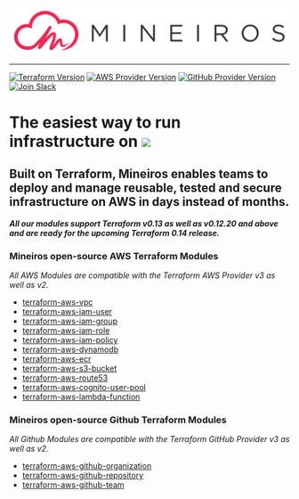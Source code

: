 [<img src="https://raw.githubusercontent.com/mineiros-io/brand/3bffd30e8bdbbde32c143e2650b2faa55f1df3ea/mineiros-primary-logo.svg" width="800"/>][github]

---

[![Terraform Version][badge-terraform]][releases-terraform]
[![AWS Provider Version][badge-tf-aws]][releases-aws-provider]
[![GitHub Provider Version][badge-tf-gh]][releases-github-provider]
[![Join Slack][badge-slack]][slack]

# The easiest way to run infrastructure on [<img src="https://upload.wikimedia.org/wikipedia/commons/9/93/Amazon_Web_Services_Logo.svg" width="50">](https://github.com/mineiros-io)
## Built on Terraform, Mineiros enables teams to deploy and manage reusable, tested and secure infrastructure on AWS in days instead of months.

***All our modules support Terraform v0.13 as well as v0.12.20 and above and are ready for the upcoming Terraform 0.14 release.***

### Mineiros open-source AWS Terraform Modules

*All AWS Modules are compatible with the Terraform AWS Provider v3 as well as v2.*

- [terraform-aws-vpc](https://github.com/mineiros-io/terraform-aws-vpc)
- [terraform-aws-iam-user](https://github.com/mineiros-io/terraform-aws-iam-user)
- [terraform-aws-iam-group](https://github.com/mineiros-io/terraform-aws-iam-group)
- [terraform-aws-iam-role](https://github.com/mineiros-io/terraform-aws-iam-role)
- [terraform-aws-iam-policy](https://github.com/mineiros-io/terraform-aws-policy)
- [terraform-aws-dynamodb](https://github.com/mineiros-io/terraform-aws-dynamodb)
- [terraform-aws-ecr](https://github.com/mineiros-io/terraform-aws-ecr)
- [terraform-aws-s3-bucket](https://github.com/mineiros-io/terraform-aws-s3-bucket)
- [terraform-aws-route53](https://github.com/mineiros-io/terraform-aws-route53)
- [terraform-aws-cognito-user-pool](https://github.com/mineiros-io/terraform-aws-cognito-user-pool)
- [terraform-aws-lambda-function](https://github.com/mineiros-io/terraform-aws-lambda-function)

### Mineiros open-source Github Terraform Modules

*All Github Modules are compatible with the Terraform GitHub Provider v3 as well as v2.*

- [terraform-aws-github-organization](https://github.com/mineiros-io/terraform-aws-github-organization)
- [terraform-aws-github-repository](https://github.com/mineiros-io/terraform-aws-github-repository)
- [terraform-aws-github-team](https://github.com/mineiros-io/terraform-aws-github-team)

[github]: https://github.com/mineiros-io
[badge-slack]: https://img.shields.io/badge/slack-@mineiros--community-f32752.svg?logo=slack
[slack]: https://join.slack.com/t/mineiros-community/shared_invite/zt-ehidestg-aLGoIENLVs6tvwJ11w9WGg

[badge-terraform]: https://img.shields.io/badge/terraform-v0.13%20and%20v0.12.20+-623CE4.svg?logo=terraform
[releases-terraform]: https://github.com/hashicorp/terraform/releases

[badge-tf-aws]: https://img.shields.io/badge/AWS-v3%20and%20v2-F8991D.svg?logo=terraform
[releases-aws-provider]: https://github.com/terraform-providers/terraform-provider-aws/releases

[badge-tf-gh]: https://img.shields.io/badge/GitHub-v3%20and%20v2-000000.svg?logo=terraform
[releases-github-provider]: https://github.com/terraform-providers/terraform-provider-github/releases
